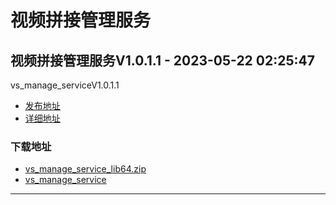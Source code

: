 # 视频拼接管理服务
## 视频拼接管理服务V1.0.1.1 - 2023-05-22 02:25:47
vs_manage_serviceV1.0.1.1
*  [发布地址](https://github.com/jadehh/VideoStitching/releases/tag/vs_manage_serviceV1.0.1.1)
*  [详细地址](https://github.com/jadehh/jadehh_file/releases/tag/vs_manage_serviceV1.0.1.1)
### 下载地址
* [vs_manage_service_lib64.zip](https://gh.ddlc.top/https://github.com/jadehh/jadehh_file/releases/download/vs_manage_serviceV1.0.1.1/vs_manage_service_lib64.zip)
* [vs_manage_service](https://gh.ddlc.top/https://github.com/jadehh/jadehh_file/releases/download/vs_manage_serviceV1.0.1.1/vs_manage_service)
----